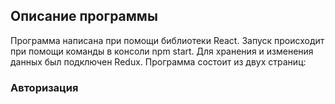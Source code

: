 
## Описание программы
Программа написана при помощи библиотеки React. Запуск происходит при помощи команды в консоли npm start.
Для хранения и изменения данных был подключен Redux. Программа состоит из двух страниц:
### Авторизация

